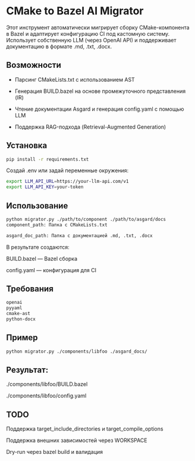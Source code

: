 # CMake to Bazel AI Migrator

Этот инструмент автоматически мигрирует сборку CMake-компонента в Bazel и адаптирует конфигурацию CI под кастомную систему. Использует собственную LLM (через OpenAI API) и поддерживает документацию в формате .md, .txt, .docx.

## Возможности
 - Парсинг CMakeLists.txt с использованием AST

 - Генерация BUILD.bazel на основе промежуточного представления (IR)

 - Чтение документации Asgard и генерация config.yaml с помощью LLM

 - Поддержка RAG-подхода (Retrieval-Augmented Generation)

## Установка
```bash
pip install -r requirements.txt
```

Создай .env или задай переменные окружения:

```bash
export LLM_API_URL=https://your-llm-api.com/v1
export LLM_API_KEY=your-token
```

## Использование
```bash
python migrator.py ./path/to/component ./path/to/asgard/docs
component_path: Папка с CMakeLists.txt

asgard_doc_path: Папка с документацией .md, .txt, .docx
```
В результате создаются:

BUILD.bazel — Bazel сборка

config.yaml — конфигурация для CI

## Требования
```txt
openai
pyyaml
cmake-ast
python-docx
```

## Пример
```bash
python migrator.py ./components/libfoo ./asgard_docs/
```
## Результат:

./components/libfoo/BUILD.bazel

./components/libfoo/config.yaml

## TODO
 Поддержка target_include_directories и target_compile_options

 Поддержка внешних зависимостей через WORKSPACE

 Dry-run через bazel build и валидация
